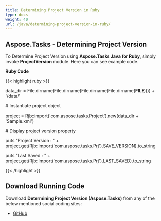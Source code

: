 ```yaml
---
title: Determining Project Version in Ruby
type: docs
weight: 40
url: /java/determining-project-version-in-ruby/
---
```


## **Aspose.Tasks - Determining Project Version**
To Determine Project Version using **Aspose.Tasks Java for Ruby**, simply invoke **ProjectVersion** module. Here you can see example code.

**Ruby Code**

{{< highlight ruby >}}

 data_dir = File.dirname(File.dirname(File.dirname(File.dirname(__FILE__)))) + '/data/'



\# Instantiate project object

project = Rjb::import('com.aspose.tasks.Project').new(data_dir + 'Sample.xml')

\# Display project version property

puts "Project Version : " + project.get(Rjb::import('com.aspose.tasks.Prj').SAVE_VERSION).to_string

puts "Last Saved : " + project.get(Rjb::import('com.aspose.tasks.Prj').LAST_SAVED).to_string

{{< /highlight >}}
## **Download Running Code**
Download **Determining Project Version (Aspose.Tasks)** from any of the below mentioned social coding sites:

- [GitHub](https://github.com/aspose-tasks/Aspose.Tasks-for-Java/blob/master/Plugins/Aspose_Tasks_Java_for_Ruby/lib/asposetasksjava/Projects/projectversion.rb)
